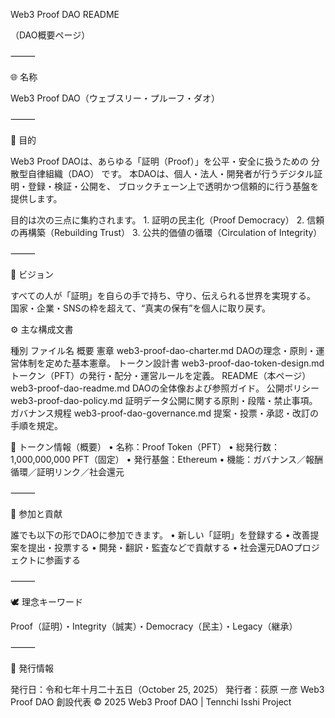 Web3 Proof DAO README

（DAO概要ページ）

⸻

🌐 名称

Web3 Proof DAO（ウェブスリー・プルーフ・ダオ）

⸻

🎯 目的

Web3 Proof DAOは、あらゆる「証明（Proof）」を公平・安全に扱うための
分散型自律組織（DAO） です。
本DAOは、個人・法人・開発者が行うデジタル証明・登録・検証・公開を、
ブロックチェーン上で透明かつ信頼的に行う基盤を提供します。

目的は次の三点に集約されます。
	1.	証明の民主化（Proof Democracy）
	2.	信頼の再構築（Rebuilding Trust）
	3.	公共的価値の循環（Circulation of Integrity）

⸻

🧭 ビジョン

すべての人が「証明」を自らの手で持ち、守り、伝えられる世界を実現する。
国家・企業・SNSの枠を超えて、“真実の保有”を個人に取り戻す。

⚙️ 主な構成文書

種別	ファイル名	概要
憲章	web3-proof-dao-charter.md	DAOの理念・原則・運営体制を定めた基本憲章。
トークン設計書	web3-proof-dao-token-design.md	トークン（PFT）の発行・配分・運営ルールを定義。
README（本ページ）	web3-proof-dao-readme.md	DAOの全体像および参照ガイド。
公開ポリシー	web3-proof-dao-policy.md	証明データ公開に関する原則・段階・禁止事項。
ガバナンス規程	web3-proof-dao-governance.md	提案・投票・承認・改訂の手順を規定。

💠 トークン情報（概要）
	•	名称：Proof Token（PFT）
	•	総発行数：1,000,000,000 PFT（固定）
	•	発行基盤：Ethereum
	•	機能：ガバナンス／報酬循環／証明リンク／社会還元

⸻

🤝 参加と貢献

誰でも以下の形でDAOに参加できます。
	•	新しい「証明」を登録する
	•	改善提案を提出・投票する
	•	開発・翻訳・監査などで貢献する
	•	社会還元DAOプロジェクトに参画する

⸻

🕊️ 理念キーワード

Proof（証明）・Integrity（誠実）・Democracy（民主）・Legacy（継承）

⸻

📜 発行情報

発行日：令和七年十月二十五日（October 25, 2025）
発行者：荻原 一彦
Web3 Proof DAO 創設代表
© 2025 Web3 Proof DAO | Tennchi Isshi Project

